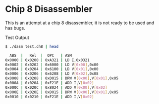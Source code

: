# Chip 8 Disassembler


This is an attempt at a chip 8 disassembler, it is not ready to be used and has bugs.


Test Output

```sh 
$ ./dasm test.ch8 | head 

  ABS  |   Rel  |  OPC   | ASM
0x0000 | 0x0200 | 0xA321 | LD I,0x0321
0x0002 | 0x0202 | 0x6000 | LD V[0x00],0x00
0x0004 | 0x0204 | 0x6100 | LD V[0x01],0x00
0x0006 | 0x0206 | 0x6208 | LD V[0x02],0x08
0x0008 | 0x0208 | 0xD015 | DRW V[0x00],V[0x01],0x05
0x000A | 0x020A | 0xF21E | ADD I,V[0x02]
0x000C | 0x020C | 0x8024 | ADD V[0x00],V[0x02]
0x000E | 0x020E | 0xD015 | DRW V[0x00],V[0x01],0x05
0x0010 | 0x0210 | 0xF21E | ADD I,V[0x02]
```

